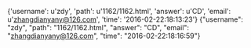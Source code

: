 {'username': u'zdy', 'path': u'1162/1162.html', 'answer': u'CD', 'email': u'zhangdianyany@126.com', 'time': '2016-02-22:18:13:23'}
{"username": "zdy", "path": "1162/1162.html", "answer": "CD", "email": "zhangdianyany@126.com", "time": "2016-02-22:18:16:59"}
